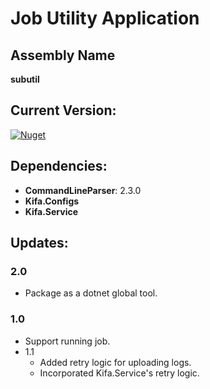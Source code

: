 Job Utility Application
===

Assembly Name
---
**subutil**

Current Version:
---
[![Nuget](https://img.shields.io/nuget/v/Kifa.Tools.JobUtil.svg)](http://nuget.org/packages/Kifa.Tools.JobUtil)

Dependencies:
---
 - **CommandLineParser**: 2.3.0
 - **Kifa.Configs**
 - **Kifa.Service**

Updates:
---

### 2.0
- Package as a dotnet global tool.

### 1.0
- Support running job.
- 1.1
  - Added retry logic for uploading logs.
  - Incorporated Kifa.Service's retry logic.
